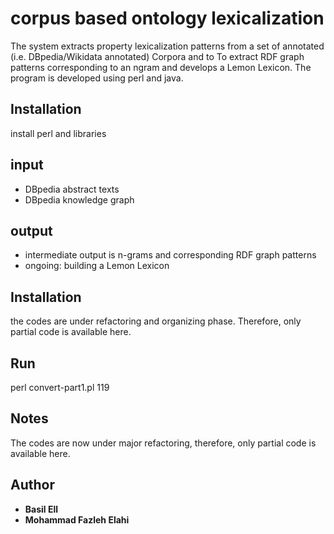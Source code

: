 
corpus based ontology lexicalization
================================
The system extracts property lexicalization patterns from a set of annotated (i.e. DBpedia/Wikidata annotated) Corpora and to To extract RDF graph patterns corresponding to an ngram and develops a Lemon Lexicon. 
The program is developed using perl and java.

Installation
------------
install perl and libraries

input
------------
* DBpedia abstract texts
* DBpedia knowledge graph

output
------------
* intermediate output is n-grams and corresponding RDF graph patterns
* ongoing: building a Lemon Lexicon 

Installation
------------
the codes are under refactoring and organizing phase. Therefore, only partial code is available here.

Run
------------
perl convert-part1.pl 119 

Notes
------------
The codes are now under major refactoring, therefore, only partial code is available here.  

## Author
* **Basil Ell**
* **Mohammad Fazleh Elahi**
